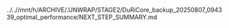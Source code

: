 ../..//mnt/h/ARCHIVE/.UNWRAP/STAGE2/DuRiCore_backup_20250807_094339_optimal_performance/NEXT_STEP_SUMMARY.md